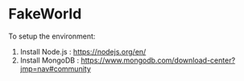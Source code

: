 # FakeWorld

To setup the environment:

1. Install Node.js : https://nodejs.org/en/
2. Install MongoDB : https://www.mongodb.com/download-center?jmp=nav#community

